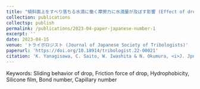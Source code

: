 ```yaml
---
title: "傾斜面上をすべり落ちる水滴に働く摩擦力に水滴量が及ぼす影響 (Effect of drop volume on friction force between sliding water drop and tilting surface)"
collection: publications
collectsp: publish
permalink: /publications/2023-04-paper-japanese-number-1
excerpt: ''
date: 2023-04-15
venue: 'トライボロジスト (Journal of Japanese Society of Tribologists)'
paperurl: 'https://doi.org/10.18914/tribologist.22-00021'
citation: 'K. Yanagisawa, C. Saito, W. Iwashita & N. Okumura, <i>J. Jpn. Soc. Tribol.</i> <b>68</b> (4), 292-298 (2023) in Japanese.'
---
```


Keywords: Sliding behavior of drop, Friction force of drop, Hydrophobicity, Silicone film, Bond number, Capillary number
